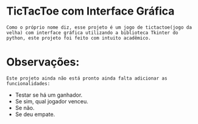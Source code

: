 # TicTacToe com Interface Gráfica
    Como o próprio nome diz, esse projeto é um jogo de tictactoe(jogo da velha) com interface gráfica utilizando a biblioteca Tkinter do python, este projeto foi feito com intuito acadêmico.

# Observações:
    Este projeto ainda não está pronto ainda falta adicionar as funcionalidades:
- Testar se há um ganhador.
- Se sim, qual jogador venceu.
- Se não.
- Se deu empate.
